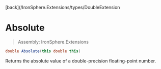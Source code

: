 ﻿

[back](/IronSphere.Extensions/types/DoubleExtension

# Absolute

> Assembly: IronSphere.Extensions

```csharp
double Absolute(this double this)
```

Returns the absolute value of a double-precision floating-point number.

 